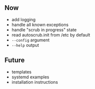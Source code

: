 ## Now

- add logging
- handle all known exceptions
- handle "scrub in progress" state
- read autoscrub.init from /etc by default
- `--config` argument
- `--help` output


## Future

- templates
- systemd examples
- installation instructions
